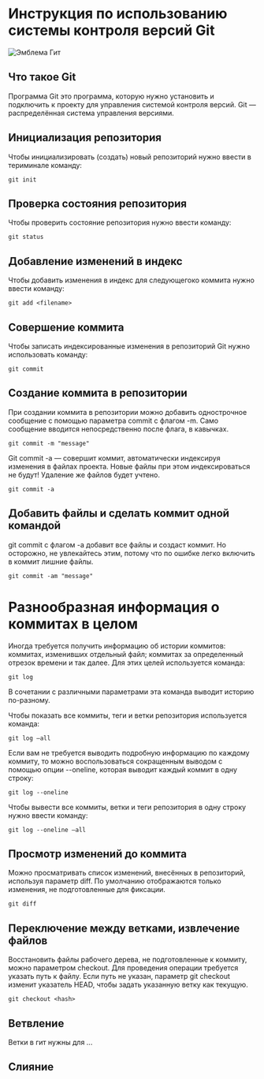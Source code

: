 # **Инструкция по использованию системы контроля версий Git**

![Эмблема Гит](git.jpeg)

## Что такое Git

Программа Git это  программа, которую нужно установить и подключить к проекту для управления системой контроля версий. Git — распределённая система управления версиями.

## Инициализация репозитория

Чтобы инициализировать (создать) новый репозиторий нужно ввести в териминале команду:

    git init

## Проверка состояния репозитория

Чтобы проверить состояние репозитория нужно ввести команду:

    git status

## Добавление изменений в индекс

Чтобы добавить изменения в индекс для следующегоко коммита нужно ввести команду:

    git add <filename>

## Совершение коммита 

Чтобы записать индексированные изменения в репозиторий Git нужно использовать команду: 

    git commit

## Cоздание коммита в репозитории

При создании коммита в репозитории можно добавить однострочное сообщение с помощью параметра commit с флагом -m. Само сообщение вводится непосредственно после флага, в кавычках.

    git commit -m "message"


Git commit -a — совершит коммит, автоматически индексируя изменения в файлах проекта. Новые файлы при этом индексироваться не будут! Удаление же файлов будет учтено. 

    git commit -a

## Добавить файлы и сделать коммит одной командой

git commit с флагом -a добавит все файлы и создаст коммит. Но осторожно, не увлекайтесь этим, потому что по ошибке легко включить в коммит лишние файлы.

    git commit -am "message"

# **Разнообразная информация о коммитах в целом**

Иногда требуется получить информацию об истории коммитов: коммитах, изменивших отдельный файл; коммитах за определенный отрезок времени и так далее. Для этих целей используется команда: 

    git log

 В сочетании с различными параметрами эта команда выводит историю по-разному. 
 
 Чтобы показать все коммиты, теги и ветки репозитория используется команда:

    git log –all

Если вам не требуется выводить подробную информацию по каждому коммиту, то можно воспользоваться сокращенным выводом с помощью опции --oneline, которая выводит каждый коммит в одну строку:

    git log --oneline 

Чтобы вывести все коммиты, ветки и теги репозитория в одну строку нужно ввести команду:

    git log --oneline –all

## **Просмотр изменений до коммита**

Можно просматривать список изменений, внесённых в репозиторий, используя параметр diff. По умолчанию отображаются только изменения, не подготовленные для фиксации.

    git diff

## **Переключение между ветками, извлечение файлов**

Восстановить файлы рабочего дерева, не подготовленные к коммиту, можно параметром checkout. Для проведения операции требуется указать путь к файлу. Если путь не указан, параметр git checkout изменит указатель HEAD, чтобы задать указанную ветку как текущую.

    git checkout <hash>

## Ветвление 

Ветки в гит нужны для ...


## Слияние
